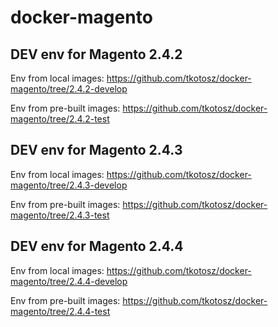 # docker-magento

## DEV env for Magento 2.4.2

Env from local images: https://github.com/tkotosz/docker-magento/tree/2.4.2-develop

Env from pre-built images: https://github.com/tkotosz/docker-magento/tree/2.4.2-test

## DEV env for Magento 2.4.3

Env from local images: https://github.com/tkotosz/docker-magento/tree/2.4.3-develop

Env from pre-built images: https://github.com/tkotosz/docker-magento/tree/2.4.3-test

## DEV env for Magento 2.4.4

Env from local images: https://github.com/tkotosz/docker-magento/tree/2.4.4-develop

Env from pre-built images: https://github.com/tkotosz/docker-magento/tree/2.4.4-test
